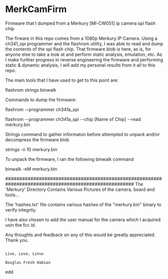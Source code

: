 # MerkCamFirm
Firmware that I dumped from a Merkury [MI-CW051] ip camera spi flash chip

The firware in this repo comes from a 1080p Merkury IP Camera. Using a ch341_spi programmer and 
the flashrom utility, I was able to read and dump the contents of the spi flash chip. That firmware 
blob is here, as is, for anyone else to take a look at and perform static analysis, emulation, etc. 
As I make further progress in reverse engineering the firmware and performing static & dynamic analysis, 
I will add my personal results from it all to this repo.

The main tools that I have used to get to this point are: 
  
  flashrom
  strings
  binwalk

Commands to dump the firmware:

  flashrom --programmer ch341a_spi
  
  flashrom --programmer ch341a_spi  --chip [Name of Chip] --read merkury.bin

Strings command to gather informaton before attempted to unpack and/or decompress the firmware blob
  
  strings -n 10 merkury.bin

To unpack the firmware, I ran the following binwalk command
  
  binwalk -eM merkury.bin

######################################################################################################
The 'Merkury' Directory Contains Various Pictures of the camera, board and tools...

The 'hashes.txt' file contains various hashes of the "merkury.bin" binary to verify integrity.

I have also chosen to add the user manual for the camera which I acquired usin the fcc id. 

Any thoughts and feedback on any of this would be greatly appreciated. Thank you. 

                                                                                Live, Love, Linux
                                                                                Douglas Fresh Habian

  edd

